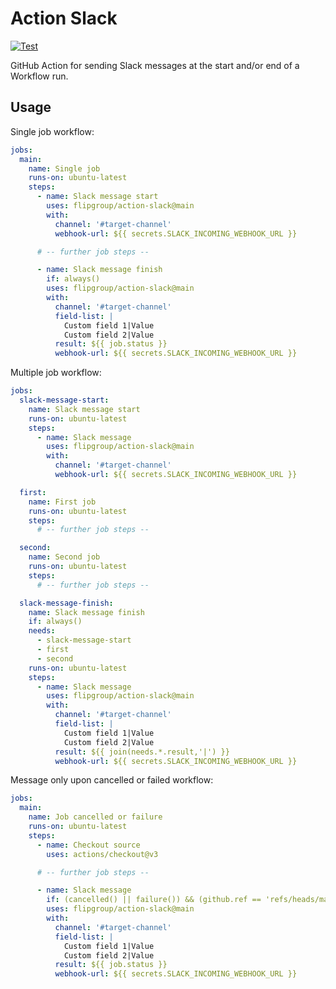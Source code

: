# Action Slack

[![Test](https://github.com/flipgroup/action-slack/actions/workflows/test.yml/badge.svg)](https://github.com/flipgroup/action-slack/actions/workflows/test.yml)

GitHub Action for sending Slack messages at the start and/or end of a Workflow run.

## Usage

Single job workflow:

```yaml
jobs:
  main:
    name: Single job
    runs-on: ubuntu-latest
    steps:
      - name: Slack message start
        uses: flipgroup/action-slack@main
        with:
          channel: '#target-channel'
          webhook-url: ${{ secrets.SLACK_INCOMING_WEBHOOK_URL }}

      # -- further job steps --

      - name: Slack message finish
        if: always()
        uses: flipgroup/action-slack@main
        with:
          channel: '#target-channel'
          field-list: |
            Custom field 1|Value
            Custom field 2|Value
          result: ${{ job.status }}
          webhook-url: ${{ secrets.SLACK_INCOMING_WEBHOOK_URL }}
```

Multiple job workflow:

```yaml
jobs:
  slack-message-start:
    name: Slack message start
    runs-on: ubuntu-latest
    steps:
      - name: Slack message
        uses: flipgroup/action-slack@main
        with:
          channel: '#target-channel'
          webhook-url: ${{ secrets.SLACK_INCOMING_WEBHOOK_URL }}

  first:
    name: First job
    runs-on: ubuntu-latest
    steps:
      # -- further job steps --

  second:
    name: Second job
    runs-on: ubuntu-latest
    steps:
      # -- further job steps --

  slack-message-finish:
    name: Slack message finish
    if: always()
    needs:
      - slack-message-start
      - first
      - second
    runs-on: ubuntu-latest
    steps:
      - name: Slack message
        uses: flipgroup/action-slack@main
        with:
          channel: '#target-channel'
          field-list: |
            Custom field 1|Value
            Custom field 2|Value
          result: ${{ join(needs.*.result,'|') }}
          webhook-url: ${{ secrets.SLACK_INCOMING_WEBHOOK_URL }}
```

Message only upon cancelled or failed workflow:

```yaml
jobs:
  main:
    name: Job cancelled or failure
    runs-on: ubuntu-latest
    steps:
      - name: Checkout source
        uses: actions/checkout@v3

      # -- further job steps --

      - name: Slack message
        if: (cancelled() || failure()) && (github.ref == 'refs/heads/main')
        uses: flipgroup/action-slack@main
        with:
          channel: '#target-channel'
          field-list: |
            Custom field 1|Value
            Custom field 2|Value
          result: ${{ job.status }}
          webhook-url: ${{ secrets.SLACK_INCOMING_WEBHOOK_URL }}
```
